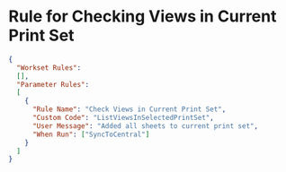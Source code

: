 # Rule for Checking Views in Current Print Set

```json
{
  "Workset Rules":
  [],
  "Parameter Rules": 
  [
    {
      "Rule Name": "Check Views in Current Print Set",
      "Custom Code": "ListViewsInSelectedPrintSet",
      "User Message": "Added all sheets to current print set",
      "When Run": ["SyncToCentral"]
    }
  ]
}
```
